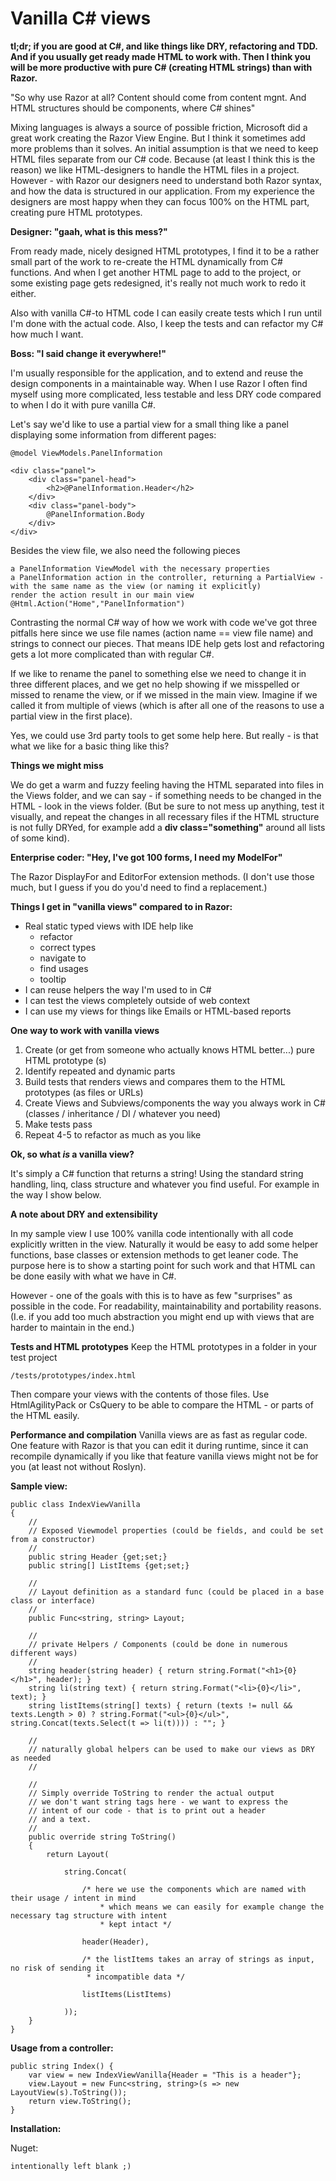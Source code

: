 Vanilla C# views
================

**tl;dr; if you are good at C#, and like things like DRY, refactoring and TDD. And if you usually get ready made HTML to work with.
Then I think you will be more productive with pure C# (creating HTML strings) than with Razor.**

"So why use Razor at all? Content should come from content mgnt. And HTML structures should be components, where C# shines"

Mixing languages is always a source of possible friction, Microsoft did a great work creating the Razor View Engine. But
I think it sometimes add more problems than it solves. An initial assumption is that we need to keep HTML files separate from
our C# code. Because (at least I think this is the reason) we like HTML-designers to handle the HTML files in a project. However -
with Razor our designers need to understand both Razor syntax, and how the data is structured in our application. From my experience
the designers are most happy when they can focus 100% on the HTML part, creating pure HTML prototypes.

**Designer: "gaah, what is this mess?"**

From ready made, nicely designed HTML prototypes, I find it to be a rather small part of the work to re-create the HTML dynamically
from C# functions. And when I get another HTML page to add to the project, or some existing page gets redesigned, it's really not much 
work to redo it either.

Also with vanilla C#-to HTML code I can easily create tests which I run until I'm done with the actual code. Also, I keep the tests and 
can refactor my C# how much I want.

**Boss: "I said change it everywhere!"**

I'm usually responsible for the application, and to extend and reuse the design components in a maintainable way. When I use Razor I 
often find myself using more complicated, less testable and less DRY code compared to when I do it with pure vanilla C#.

Let's say we'd like to use a partial view for a small thing like a panel displaying some information from different pages:

	@model ViewModels.PanelInformation

	<div class="panel">
		<div class="panel-head">
			<h2>@PanelInformation.Header</h2>
		</div>
		<div class="panel-body">
			@PanelInformation.Body
		</div>
	</div>

Besides the view file, we also need the following pieces

	a PanelInformation ViewModel with the necessary properties
	a PanelInformation action in the controller, returning a PartialView - with the same name as the view (or naming it explicitly)
	render the action result in our main view @Html.Action("Home","PanelInformation")

Contrasting the normal C# way of how we work with code we've got three pitfalls here since we use file names (action name == view file 
name) and strings to connect our pieces. That means IDE help gets lost and refactoring gets a lot more complicated than with regular C#.

If we like to rename the panel to something else we need to change it in three different places, and we get no help showing if we 
misspelled or missed to rename the view, or if we missed in the main view. Imagine if we called it from multiple of views (which is
after all one of the reasons to use a partial view in the first place).

Yes, we could use 3rd party tools to get some help here. But really - is that what we like for a basic thing like this?

**Things we might miss**

We do get a warm and fuzzy feeling having the HTML separated into files in the Views folder, and we can say - if something needs to 
be changed in the HTML - look in the views folder. (But be sure to not mess up anything, test it visually, and repeat the changes in 
all recessary files if the HTML structure is not fully DRYed, for example add a **div class="something"** around all lists of some kind).

**Enterprise coder: "Hey, I've got 100 forms, I need my ModelFor"**

The Razor DisplayFor and EditorFor extension methods. (I don't use those much, but I guess if you do you'd need to find a replacement.)

**Things I get in "vanilla views" compared to in Razor:**

- Real static typed views with IDE help like
	- refactor
	- correct types	
	- navigate to
	- find usages
	- tooltip
- I can reuse helpers the way I'm used to in C#
- I can test the views completely outside of web context
- I can use my views for things like Emails or HTML-based reports

**One way to work with vanilla views**

1. Create (or get from someone who actually knows HTML better...) pure HTML prototype (s)
2. Identify repeated and dynamic parts
3. Build tests that renders views and compares them to the HTML prototypes (as files or URLs)
4. Create Views and Subviews/components the way you always work in C# (classes / inheritance / DI / whatever you need)
5. Make tests pass
6. Repeat 4-5 to refactor as much as you like

**Ok, so what *is* a vanilla view?**

It's simply a C# function that returns a string! Using the standard string handling, linq, class structure and whatever you find useful. 
For example in the way I show below.

**A note about DRY and extensibility**

In my sample view I use 100% vanilla code intentionally with all code explicitly written in the view. Naturally it would be easy to 
add some helper functions, base classes or extension methods to get leaner code. The purpose here is to show a starting point for 
such work and that HTML can be done easily with what we have in C#.

However - one of the goals with this is to have as few "surprises" as possible in the code. For readability, maintainability and 
portability reasons. (I.e. if you add too much abstraction you might end up with views that are harder to maintain in the end.)

**Tests and HTML prototypes**
Keep the HTML prototypes in a folder in your test project

	/tests/prototypes/index.html

Then compare your views with the contents of those files. Use HtmlAgilityPack or CsQuery to be able to compare the HTML - or parts
of the HTML easily.

**Performance and compilation**
Vanilla views are as fast as regular code. One feature with Razor is that you can edit it during runtime, since it can recompile 
dynamically if you like that feature vanilla views might not be for you (at least not without Roslyn).

**Sample view:**

    public class IndexViewVanilla
    {
        //
        // Exposed Viewmodel properties (could be fields, and could be set from a constructor)
        //
        public string Header {get;set;}
        public string[] ListItems {get;set;}

        //
        // Layout definition as a standard func (could be placed in a base class or interface)
        //
        public Func<string, string> Layout;

        //
        // private Helpers / Components (could be done in numerous different ways)
        //
        string header(string header) { return string.Format("<h1>{0}</h1>", header); }
        string li(string text) { return string.Format("<li>{0}</li>", text); }
        string listItems(string[] texts) { return (texts != null && texts.Length > 0) ? string.Format("<ul>{0}</ul>", string.Concat(texts.Select(t => li(t)))) : ""; }

		// 
		// naturally global helpers can be used to make our views as DRY as needed
		//

        //
        // Simply override ToString to render the actual output
        // we don't want string tags here - we want to express the 
        // intent of our code - that is to print out a header
        // and a text.
        // 
        public override string ToString()
        {
            return Layout(

                string.Concat(

                    /* here we use the components which are named with their usage / intent in mind
                        * which means we can easily for example change the necessary tag structure with intent 
						* kept intact */

                    header(Header),

                    /* the listItems takes an array of strings as input, no risk of sending it 
					 * incompatible data */

                    listItems(ListItems)

                ));
        }
    }

**Usage from a controller:**

	public string Index() {	
		var view = new IndexViewVanilla{Header = "This is a header"}; 
		view.Layout = new Func<string, string>(s => new LayoutView(s).ToString());
		return view.ToString();
	}

**Installation:**

Nuget:

	intentionally left blank ;)